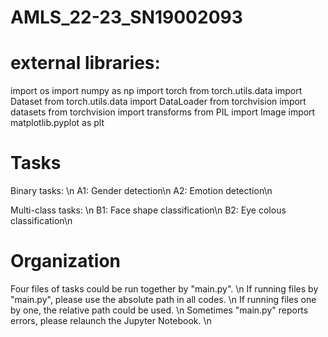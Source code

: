 # AMLS_22-23_SN19002093

# external libraries: 
import os
import numpy as np
import torch
from torch.utils.data import Dataset
from torch.utils.data import DataLoader
from torchvision import datasets
from torchvision import transforms
from PIL import Image
import matplotlib.pyplot as plt

# Tasks
Binary tasks: \n
A1: Gender detection\n
A2: Emotion detection\n

Multi-class tasks: \n
B1: Face shape classification\n
B2: Eye colous classification\n

# Organization
Four files of tasks could be run together by "main.py". \n
If running files by "main.py", please use the absolute path in all codes. \n
If running files one by one, the relative path could be used. \n
Sometimes "main.py" reports errors, please relaunch the Jupyter Notebook. \n
